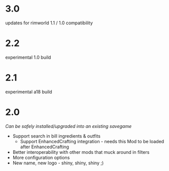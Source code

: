 # 3.0 

updates for rimworld 1.1 / 1.0 compatibility

# 2.2

experimental 1.0 build

# 2.1
 
experimental a18 build

# 2.0

_Can be safely installed/upgraded into an existing savegame_

- Support search in bill ingredients & outfits
  - Support EnhancedCrafting integration - needs this Mod to be loaded after EnhancedCrafting
- Better interoperability with other mods that muck around in filters
- More configuration options
- New name, new logo - shiny, shiny, shiny ;)
